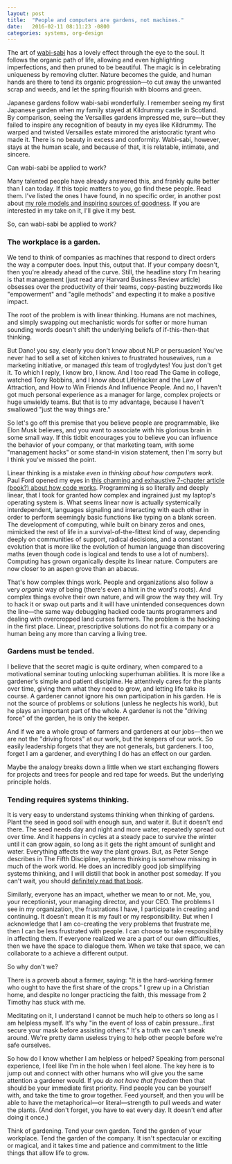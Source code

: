 ```yaml
---
layout: post
title:  "People and computers are gardens, not machines."
date:   2016-02-11 08:11:23 -0800
categories: systems, org-design
---
```


The art of [wabi-sabi][wabi-sabi] has a lovely effect through the eye to the soul. It follows the organic path of life, allowing and even highlighting imperfections, and then pruned to be beautiful. The magic is in celebrating uniqueness by removing clutter. Nature becomes the guide, and human hands are there to tend its organic progression––to cut away the unwanted scrap and weeds, and let the spring flourish with blooms and green.

Japanese gardens follow wabi-sabi wonderfully. I remember seeing my first Japanese garden when my family stayed at Kildrummy castle in Scotland. By comparison, seeing the Versailles gardens impressed me, sure––but they failed to inspire any recognition of beauty in my eyes like Kildrummy. The warped and twisted Versailles estate mirrored the aristocratic tyrant who made it. There is no beauty in excess and conformity. Wabi-sabi, however, stays at the human scale, and because of that, it is relatable, intimate, and sincere.

Can wabi-sabi be applied to work?

Many talented people have already answered this, and frankly quite better than I can today. If this topic matters to you, go find these people. Read them. I've listed the ones I have found, in no specific order, in another post about [my role models and inspiring sources of goodness][inspiration]. If you are interested in my take on it, I'll give it my best.

So, can wabi-sabi be applied to work?


### The workplace is a garden.  


We tend to think of companies as machines that respond to direct orders the way a computer does. Input this, output that. If your company doesn't, then you're already ahead of the curve. Still, the headline story I'm hearing is that management (just read any Harvard Business Review article) obsesses over the productivity of their teams, copy-pasting buzzwords like "empowerment" and "agile methods" and expecting it to make a positive impact.

The root of the problem is with linear thinking. Humans are not machines, and simply swapping out mechanistic words for softer or more human sounding words doesn't shift the underlying beliefs of if-this-then-that thinking.

But Dano! you say, clearly you don't know about NLP or persuasion! You've never had to sell a set of kitchen knives to frustrated housewives, run a marketing initiative, or managed *this* team of troglydytes! You just don't get it. To which I reply, I know bro, I know. And I too read The Game in college, watched Tony Robbins, and I know about LifeHacker and the Law of Attraction, and How to Win Friends And Influence People. And no, I haven't got much personal experience as a manager for large, complex projects or huge unwieldy teams. But that is to my advantage, because I haven't swallowed "just the way things are."

So let's go off this premise that you believe people are programmable, like Elon Musk believes, and you want to associate with his glorious brain in some small way. If this tidbit encourages you to believe you can influence the behavior of your company, or that marketing team, with some "management hacks" or some stand-in vision statement, then I'm sorry but I think you've missed the point.

Linear thinking is a mistake *even in thinking about how computers work.* Paul Ford opened my eyes in [this charming and exhaustive 7-chapter article (book?) about how code works][what-is-code]. Programming is so literally and deeply linear, that I took for granted how complex and ingrained just my laptop's operating system is. What seems linear now is actually systemically interdependent, languages signaling and interacting with each other in order to perform seemingly basic functions like typing on a blank screen. The development of computing, while built on binary zeros and ones, mimicked the rest of life in a survival-of-the-fittest kind of way, depending deeply on communities of support, radical decisions, and a constant evolution that is more like the evolution of human language than discovering maths (even though code is logical and tends to use a lot of numbers). Computing has grown organically despite its linear nature. Computers are now closer to an aspen grove than an abacus.


That's how complex things work. People and organizations also follow a very *organic* way of being (there's even a hint in the word's roots). And complex things evolve their own nature, and will grow the way they will. Try to hack it or swap out parts and it will have unintended consequences down the line––the same way debugging hacked code taunts programmers and dealing with overcropped land curses farmers. The problem is the hacking in the first place. Linear, prescriptive solutions do not fix a company or a human being any more than carving a living tree.


### Gardens must be tended.


I believe that the secret magic is quite ordinary, when compared to a motivational seminar touting unlocking superhuman abilities. It is more like a gardener's simple and patient discipline. He attentively cares for the plants over time, giving them what they need to grow, and letting life take its course. A gardener cannot ignore his own participation in his garden. He is not the source of problems or solutions (unless he neglects his work), but he plays an important part of the whole. A gardener is not the "driving force" of the garden, he is only the keeper.

And if we are a whole group of farmers and gardeners at our jobs––then we are not the "driving forces" at our work, but the keepers of our work. So easily  leadership forgets that they are not generals, but gardeners. I too, forget  I am a gardener, and everything I do has an effect on our garden.

Maybe the analogy breaks down a little when we start exchanging flowers for projects and trees for people and red tape for weeds. But the underlying principle holds.


### Tending requires systems thinking.


It is very easy to understand systems thinking when thinking of gardens. Plant the seed in good soil with enough sun, and water it. But it doesn't end there. The seed needs day and night and more water, repeatedly spread out over time. And it happens in cycles at a steady pace to survive the winter until it can grow again, so long as it gets the right amount of sunlight and water. Everything affects the way the plant grows. But, as Peter Senge describes in The Fifth Discipline, systems thinking is somehow missing in much of the work world. He does an incredibly good job simplifying systems thinking, and I will distill that book in another post someday. If you can't wait, you should [definitely read that book][the-fifth-discipline].

Similarly, everyone has an impact, whether we mean to or not. Me, you, your receptionist, your managing director, and your CEO. The problems I see in my organization, the frustrations I have, I participate in creating and continuing. It doesn't mean it is my fault or my responsibility. But when I acknowledge that I am co-creating the very problems that frustrate me, then I can be less frustrated with people. I can choose to take responsibility in affecting them. If everyone realized we are a part of our own difficulties, then we have the space to dialogue them. When we take that space, we can collaborate to a achieve a different output.

So why don't we?

There is a proverb about a farmer, saying: "It is the hard-working farmer who ought to have the first share of the crops." I grew up in a Christian home, and despite no longer practicing the faith, this message from 2 Timothy has stuck with me.

Meditating on it, I understand I cannot be much help to others so long as I am helpless myself. It's why "in the event of loss of cabin pressure…first secure your mask before assisting others." It's a truth we can't sneak around. We're pretty damn useless trying to help other people before we're safe ourselves.

So how do I know whether I am helpless or helped? Speaking from personal experience, I feel like I'm in the hole when I feel alone. The key here is to jump out and connect with other humans who will give you the same attention a gardener would. If you *do not have that freedom* then that should be your immediate first priority. Find people you can be yourself with, and take the time to grow together. Feed yourself, and then you will be able to have the metaphorical—or literal—strength to pull weeds and water the plants. (And don't forget, you have to eat every day. It doesn't end after doing it once.)

Think of gardening. Tend your own garden. Tend the garden of your workplace. Tend the garden of the company. It isn't spectacular or exciting or magical, and it takes time and patience and commitment to the little things that allow life to grow.


<!-- LINKS -->

[wabi-sabi]: http://c2.com/cgi/wiki?WabiSabi
[inspiration]: (/recommended-reading/)
[what-is-code]: (http://www.bloomberg.com/graphics/2015-paul-ford-what-is-code/)
[the-fifth-discipline]: (http://www.amazon.com/The-Fifth-Discipline-Practice-Organization/dp/0385517254)
